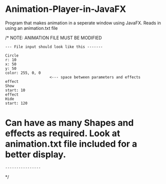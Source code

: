 # Animation-Player-in-JavaFX

Program that makes animation in a seperate window using JavaFX.
Reads in using an animation.txt file

/*  NOTE: ANIMATION FILE MUST BE MODIFIED

    --- File input should look like this -------
    
    Circle
    r: 10
    x: 50
    y: 50
    color: 255, 0, 0
                        <--- space between parameters and effects
    effect
    Show
    start: 10
    effect
    Hide
    start: 120
    
# Can have as many Shapes and effects as required. Look at animation.txt file included for a better display.
    ----------------
*/
